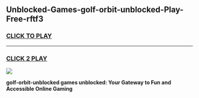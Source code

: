 
## Unblocked-Games-golf-orbit-unblocked-Play-Free-rftf3
<h3>
<a href="https://premium76.site?title=golf-orbit-unblocked&ref=23A">CLICK TO PLAY</a></h3>
<hr>

<h3>
<a href="https://premium76.site?title=golf-orbit-unblocked&ref=23A">CLICK 2 PLAY</a>
  
</h3>

<a href="https://premium76.site?title=golf-orbit-unblocked&ref=23A"><img src="https://clearcache.store/games.png"></a>


**golf-orbit-unblocked games unblocked: Your Gateway to Fun and Accessible Online Gaming**
